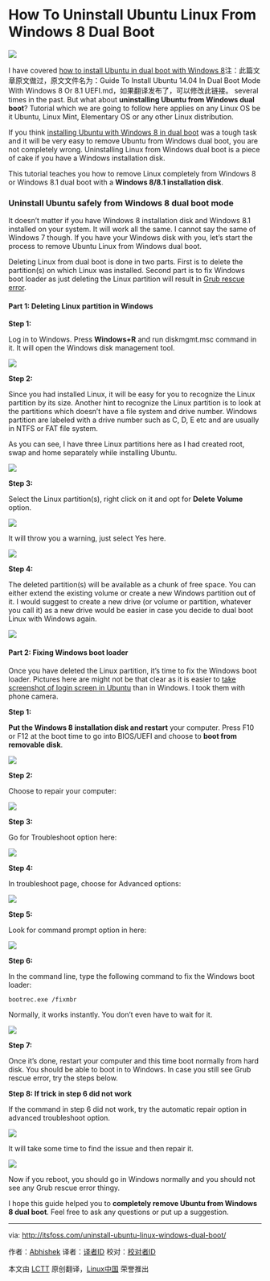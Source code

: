 How To Uninstall Ubuntu Linux From Windows 8 Dual Boot
================================================================================
![](http://itsfoss.itsfoss.netdna-cdn.com/wp-content/uploads/2014/09/Guide_Uninstall_Ubuntu_Windows_dual_Boot.jpeg)

I have covered [how to install Ubuntu in dual boot with Windows 8][1]注：此篇文章原文做过，原文文件名为：Guide To Install Ubuntu 14.04 In Dual Boot Mode With Windows 8 Or 8.1 UEFI.md，如果翻译发布了，可以修改此链接。 several times in the past. But what about **uninstalling Ubuntu from Windows dual boot**? Tutorial which we are going to follow here applies on any Linux OS be it Ubuntu, Linux Mint, Elementary OS or any other Linux distribution.

If you think [installing Ubuntu with Windows 8 in dual boot][2] was a tough task and it will be very easy to remove Ubuntu from Windows dual boot, you are not completely wrong. Uninstalling Linux from Windows dual boot is a piece of cake if you have a Windows installation disk.

This tutorial teaches you how to remove Linux completely from Windows 8 or Windows 8.1 dual boot with a **Windows 8/8.1 installation disk**.

### Uninstall Ubuntu safely from Windows 8 dual boot mode ###

It doesn’t matter if you have Windows 8 installation disk and Windows 8.1 installed on your system. It will work all the same. I cannot say the same of Windows 7 though. If you have your Windows disk with you, let’s start the process to remove Ubuntu Linux from Windows dual boot.

Deleting Linux from dual boot is done in two parts. First is to delete the partition(s) on which Linux was installed. Second part is to fix Windows boot loader as just deleting the Linux partition will result in [Grub rescue error][3].

#### Part 1: Deleting Linux partition in Windows ####

**Step 1:**

Log in to Windows. Press **Windows+R** and run diskmgmt.msc command in it. It will open the Windows disk management tool.

![](http://itsfoss.itsfoss.netdna-cdn.com/wp-content/uploads/2014/09/Disk_Mgmt.jpg)

**Step 2:**

Since you had installed Linux, it will be easy for you to recognize the Linux partition by its size. Another hint to recognize the Linux partition is to look at the partitions which doesn’t have a file system and drive number. Windows partition are labeled with a drive number such as C, D, E etc and are usually in NTFS or FAT file system.

As you can see, I have three Linux partitions here as I had created root, swap and home separately while installing Ubuntu.

![](http://itsfoss.itsfoss.netdna-cdn.com/wp-content/uploads/2014/09/Uninstall_Linux_From_WIndows_Dual_Boot.jpg)

**Step 3:**

Select the Linux partition(s), right click on it and opt for **Delete Volume** option.

![](http://itsfoss.itsfoss.netdna-cdn.com/wp-content/uploads/2014/09/Uninstall_Linux_From_WIndows_Dual_Boot_1.jpg)

It will throw you a warning, just select Yes here.

![](http://itsfoss.itsfoss.netdna-cdn.com/wp-content/uploads/2014/09/Uninstall_Linux_From_WIndows_Dual_Boot_2.jpg)

**Step 4:**

The deleted partition(s) will be available as a chunk of free space. You can either extend the existing volume or create a new Windows partition out of it. I would suggest to create a new drive (or volume or partition, whatever you call it) as a new drive would be easier in case you decide to dual boot Linux with Windows again.

![](http://itsfoss.itsfoss.netdna-cdn.com/wp-content/uploads/2014/09/Uninstall_Linux_From_WIndows_Dual_Boot_3.jpg)

#### Part 2: Fixing Windows boot loader ####

Once you have deleted the Linux partition, it’s time to fix the Windows boot loader. Pictures here are might not be that clear as it is easier to [take screenshot of login screen in Ubuntu][4] than in Windows. I took them with phone camera.

**Step 1:**

**Put the Windows 8 installation disk and restart** your computer. Press F10 or F12 at the boot time to go into BIOS/UEFI and choose to **boot from removable disk**.

![](http://itsfoss.itsfoss.netdna-cdn.com/wp-content/uploads/2014/09/Uninstall_Linux_Windows_Dualboot_1.jpg)

**Step 2:**

Choose to repair your computer:

![](http://itsfoss.itsfoss.netdna-cdn.com/wp-content/uploads/2014/09/Uninstall_Linux_Windows_Dualboot_3.jpg)

**Step 3:**

Go for Troubleshoot option here:

![](http://itsfoss.itsfoss.netdna-cdn.com/wp-content/uploads/2014/09/Uninstall_Linux_Windows_Dualboot_2.jpg)

**Step 4:**

In troubleshoot page, choose for Advanced options:

![](http://itsfoss.itsfoss.netdna-cdn.com/wp-content/uploads/2014/09/Uninstall_Linux_Windows_Dualboot_4.jpg)

**Step 5:**

Look for command prompt option in here:

![](http://itsfoss.itsfoss.netdna-cdn.com/wp-content/uploads/2014/09/Uninstall_Linux_Windows_Dualboot_6.jpg)

**Step 6:**

In the command line, type the following command to fix the Windows boot loader:

    bootrec.exe /fixmbr

Normally, it works instantly. You don’t even have to wait for it.

![](http://itsfoss.itsfoss.netdna-cdn.com/wp-content/uploads/2014/09/Uninstall_Linux_Windows_Dualboot_5.jpg)

**Step 7:**

Once it’s done, restart your computer and this time boot normally from hard disk. You should be able to boot in to Windows. In case you still see Grub rescue error, try the steps below.

**Step 8: If trick in step 6 did not work**

If the command in step 6 did not work, try the automatic repair option in advanced troubleshoot option.

![](http://itsfoss.itsfoss.netdna-cdn.com/wp-content/uploads/2014/09/Uninstall_Linux_Windows_Dualboot_8.jpg)

It will take some time to find the issue and then repair it.

![](http://itsfoss.itsfoss.netdna-cdn.com/wp-content/uploads/2014/09/Uninstall_Linux_Windows_Dualboot_7.jpg)

Now if you reboot, you should go in Windows normally and you should not see any Grub rescue error thingy.

I hope this guide helped you to **completely remove Ubuntu from Windows 8 dual boot**. Feel free to ask any questions or put up a suggestion.

--------------------------------------------------------------------------------

via: http://itsfoss.com/uninstall-ubuntu-linux-windows-dual-boot/

作者：[Abhishek][a]
译者：[译者ID](https://github.com/译者ID)
校对：[校对者ID](https://github.com/校对者ID)

本文由 [LCTT](https://github.com/LCTT/TranslateProject) 原创翻译，[Linux中国](http://linux.cn/) 荣誉推出

[a]:http://itsfoss.com/author/Abhishek/
[1]:http://itsfoss.com/install-ubuntu-1404-dual-boot-mode-windows-8-81-uefi/
[2]:http://itsfoss.com/install-ubuntu-dual-boot-mode-windows/
[3]:http://itsfoss.com/solve-error-partition-grub-rescue-ubuntu-linux/
[4]:http://itsfoss.com/screenshot-login-screen-ubuntu-linux/